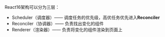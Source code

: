 React16架构可以分为三层：

-   Scheduler（调度器）—— 调度任务的优先级，高优任务优先进入**Reconciler**
-   Reconciler（协调器）—— 负责找出变化的组件
-   Renderer（渲染器）—— 负责将变化的组件渲染到页面上